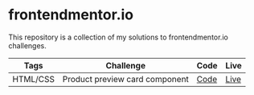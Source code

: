 # frontendmentor.io

This repository is a collection of my solutions to frontendmentor.io challenges.

| Tags     | Challenge                     | Code | Live |
| -------- | ----------------------------- |------|------|
| HTML/CSS | Product preview card component | [Code](https://github.com/JonrGull/frontendmentor.io/tree/main/product-preview-card-component-main) | [Live](https://62d94fbd3450e20086de2daa--jon-gull-frontendmentor1.netlify.app) |
